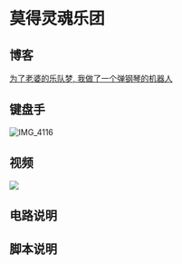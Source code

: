 # 莫得灵魂乐团

## 博客
[为了老婆的乐队梦, 我做了一个弹钢琴的机器人](https://blog.t9t.io/modsoul-2022-07-29/)

## 键盘手
![IMG_4116](https://user-images.githubusercontent.com/5512552/181689122-5fe87388-1af6-4545-9682-49a3f2a7eeec.jpg)

## 视频

[![](https://user-images.githubusercontent.com/5512552/181723327-62b8006b-89cb-4d14-aaa7-7ab8c730d511.png)](https://www.bilibili.com/video/BV1nG411h7pE)

## 电路说明



## 脚本说明
